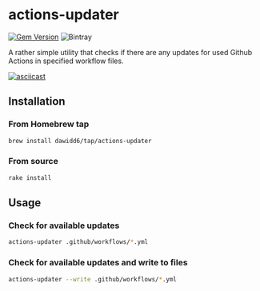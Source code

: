 # actions-updater

[![Gem Version](https://badge.fury.io/rb/actions-updater.svg)](https://badge.fury.io/rb/actions-updater)
![Bintray](https://img.shields.io/bintray/v/dawidd6/bottles-tap/actions-updater?label=homebrew%20version)

A rather simple utility that checks if there are any updates for used Github Actions in specified workflow files.

[![asciicast](https://asciinema.org/a/fV29jfCVcwza1uWlYrwyXHaWG.svg)](https://asciinema.org/a/fV29jfCVcwza1uWlYrwyXHaWG)

## Installation

### From Homebrew tap

```sh
brew install dawidd6/tap/actions-updater
```

### From source

```sh
rake install
```

## Usage

### Check for available updates

```sh
actions-updater .github/workflows/*.yml
```

### Check for available updates and write to files

```sh
actions-updater --write .github/workflows/*.yml
```
